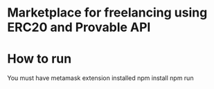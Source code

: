 # Marketplace for freelancing using ERC20 and Provable API 

# How to run
You must have metamask extension installed
npm install 
npm run

